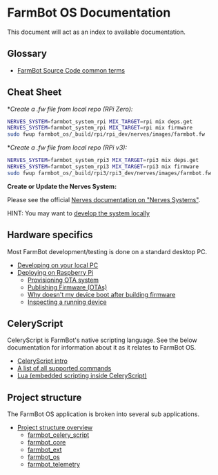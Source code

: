 # FarmBot OS Documentation

This document will act as an index to available documentation.

## Glossary

* [FarmBot Source Code common terms](/docs/glossary.md)

## Cheat Sheet

**Create a *.fw file from local repo (RPi Zero):**

```sh
NERVES_SYSTEM=farmbot_system_rpi MIX_TARGET=rpi mix deps.get
NERVES_SYSTEM=farmbot_system_rpi MIX_TARGET=rpi mix firmware
sudo fwup farmbot_os/_build/rpi/rpi_dev/nerves/images/farmbot.fw
```

**Create a *.fw file from local repo (RPi v3):**

```sh
NERVES_SYSTEM=farmbot_system_rpi3 MIX_TARGET=rpi3 mix deps.get
NERVES_SYSTEM=farmbot_system_rpi3 MIX_TARGET=rpi3 mix firmware
sudo fwup farmbot_os/_build/rpi3/rpi3_dev/nerves/images/farmbot.fw
```

**Create or Update the Nerves System:**

Please see the official [Nerves documentation on "Nerves Systems"](https://hexdocs.pm/nerves/0.4.0/systems.html).

HINT: You may want to [develop the system locally](https://stackoverflow.com/a/28189056/1064917)

## Hardware specifics

Most FarmBot development/testing is done on a standard desktop PC.

* [Developing on your local PC](/docs/host_development/host_development.md)
* [Deploying on Raspberry Pi](/docs/target_development/building_target_firmware.md)
  * [Provisioning OTA system](/docs/target_development/provisioning_ota_system.md)
  * [Publishing Firmware (OTAs)](/docs/target_development/releasing_target_firmware.md)
  * [Why doesn't my device boot after building firmware](docs/target_development/target_faq.md)
  * [Inspecting a running device](/docs/target_development/consoles/target_console.md)

## CeleryScript

CeleryScript is FarmBot's native scripting language. See the below
documentation for information about it as it relates to FarmBot OS.

* [CeleryScript intro](/docs/celery_script/celery_script.md)
* [A list of all supported commands](/docs/celery_script/all_nodes.md)
* [Lua (embedded scripting inside CeleryScript)](/docs/celery_script/assert_expressions.md)

## Project structure

The FarmBot OS application is broken into several sub applications.

* [Project structure overview](/docs/project/structure.md)
  * [farmbot_celery_script](/docs/project/farmbot_celery_script.md)
  * [farmbot_core](/docs/project/farmbot_core.md)
  * [farmbot_ext](/docs/project/farmbot_ext.md)
  * [farmbot_os](/docs/project/farmbot_os.md)
  * [farmbot_telemetry](/docs/project/farmbot_telemetry.md)
